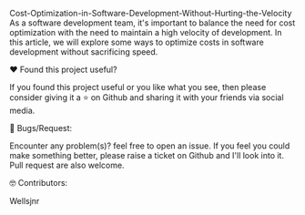 


Cost-Optimization-in-Software-Development-Without-Hurting-the-Velocity
As a software development team, it's important to balance the need for cost optimization with the need to maintain a high velocity of development. In this article, we will explore some ways to optimize costs in software development without sacrificing speed.

❤️ Found this project useful?

If you found this project useful or you like what you see, then please consider giving it a ⭐ on Github and sharing it with your friends via social media.

🐛 Bugs/Request:

Encounter any problem(s)? feel free to open an issue. If you feel you could make something better, please raise a ticket on Github and I'll look into it. Pull request are also welcome.

🤓 Contributors:

Wellsjnr
